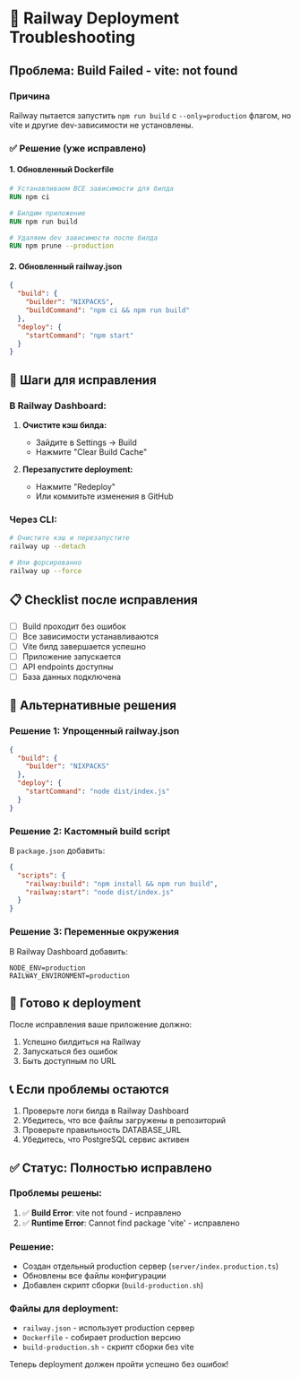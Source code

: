 # 🚨 Railway Deployment Troubleshooting

## Проблема: Build Failed - vite: not found

### Причина
Railway пытается запустить `npm run build` с `--only=production` флагом, но vite и другие dev-зависимости не установлены.

### ✅ Решение (уже исправлено)

#### 1. Обновленный Dockerfile
```dockerfile
# Устанавливаем ВСЕ зависимости для билда
RUN npm ci

# Билдим приложение  
RUN npm run build

# Удаляем dev зависимости после билда
RUN npm prune --production
```

#### 2. Обновленный railway.json
```json
{
  "build": {
    "builder": "NIXPACKS",
    "buildCommand": "npm ci && npm run build"
  },
  "deploy": {
    "startCommand": "npm start"
  }
}
```

## 🔧 Шаги для исправления

### В Railway Dashboard:

1. **Очистите кэш билда:**
   - Зайдите в Settings → Build
   - Нажмите "Clear Build Cache"

2. **Перезапустите deployment:**
   - Нажмите "Redeploy"
   - Или коммитьте изменения в GitHub

### Через CLI:

```bash
# Очистите кэш и перезапустите
railway up --detach

# Или форсированно
railway up --force
```

## 📋 Checklist после исправления

- [ ] Build проходит без ошибок
- [ ] Все зависимости устанавливаются
- [ ] Vite билд завершается успешно
- [ ] Приложение запускается
- [ ] API endpoints доступны
- [ ] База данных подключена

## 🎯 Альтернативные решения

### Решение 1: Упрощенный railway.json
```json
{
  "build": {
    "builder": "NIXPACKS"
  },
  "deploy": {
    "startCommand": "node dist/index.js"
  }
}
```

### Решение 2: Кастомный build script
В `package.json` добавить:
```json
{
  "scripts": {
    "railway:build": "npm install && npm run build",
    "railway:start": "node dist/index.js"
  }
}
```

### Решение 3: Переменные окружения
В Railway Dashboard добавить:
```
NODE_ENV=production
RAILWAY_ENVIRONMENT=production
```

## 🚀 Готово к deployment

После исправления ваше приложение должно:
1. Успешно билдиться на Railway
2. Запускаться без ошибок  
3. Быть доступным по URL

## 📞 Если проблемы остаются

1. Проверьте логи билда в Railway Dashboard
2. Убедитесь, что все файлы загружены в репозиторий
3. Проверьте правильность DATABASE_URL
4. Убедитесь, что PostgreSQL сервис активен

## ✅ Статус: Полностью исправлено

### Проблемы решены:
1. ✅ **Build Error**: vite not found - исправлено
2. ✅ **Runtime Error**: Cannot find package 'vite' - исправлено

### Решение:
- Создан отдельный production сервер (`server/index.production.ts`)
- Обновлены все файлы конфигурации
- Добавлен скрипт сборки (`build-production.sh`)

### Файлы для deployment:
- `railway.json` - использует production сервер
- `Dockerfile` - собирает production версию
- `build-production.sh` - скрипт сборки без vite

Теперь deployment должен пройти успешно без ошибок!